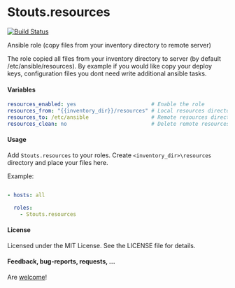 Stouts.resources
================

[![Build Status](https://travis-ci.org/Stouts/Stouts.resources.png)](https://travis-ci.org/Stouts/Stouts.resources)

Ansible role (copy files from your inventory directory to remote server)

The role copied all files from your inventory directory to server (by default
/etc/ansible/resources). By example if you would like copy your deploy keys,
configuration files you dont need write additional ansible tasks.

#### Variables
```yaml
resources_enabled: yes                        # Enable the role
resources_from: "{{inventory_dir}}/resources" # Local resources directory (files will be copied from)
resources_to: /etc/ansible                    # Remote resources directory (files will be copied to)
resources_clean: no                           # Delete remote resources directory
```

#### Usage

Add `Stouts.resources` to your roles. Create `<inventory_dir>\resources`
directory and place your files here.

Example:

```yaml

- hosts: all

  roles:
    - Stouts.resources
```

#### License

Licensed under the MIT License. See the LICENSE file for details.

#### Feedback, bug-reports, requests, ...

Are [welcome](https://github.com/Stouts/Stouts.resources/issues)!
